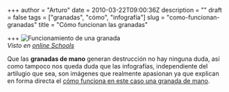 +++
author = "Arturo"
date = 2010-03-22T09:00:36Z
description = ""
draft = false
tags = ["granadas", "cómo", "infografía"]
slug = "como-funcionan-granadas"
title = "Cómo funcionan las granadas"

+++
![Funcionamiento de una granada](/images/import/197-funcionamiento-granadas.jpg)<br />
<cite>Visto en [online Schools](https://www.onlineschools.org/)</cite>

Que las <strong>granadas de mano</strong> generan destrucción no hay ninguna duda, así como tampoco nos queda duda que las infografías, independiente del artilugio que sea, son imágenes que realmente apasionan ya que explican en forma directa el <a href="https://gizmodo.com/5496843/how-grenades-work">cómo funciona en este caso una granada de mano</a>.
